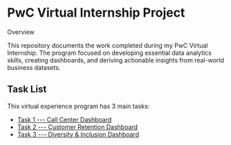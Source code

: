 # PwC Virtual Internship Project

Overview

This repository documents the work completed during my PwC Virtual Internship. The program focused on developing essential data analytics skills, creating dashboards, and deriving actionable insights from real-world business datasets.

## Task List
This virtual experience program has 3 main tasks:
- [Task 1 --- Call Center Dashboard](##data-visualization-----call-center-dashboard)
- [Task 2 --- Customer Retention Dashboard](##data-visualization-----churn-dashboard)
- [Task 3 --- Diversity & Inclusion Dashboard](##data-visualization-----diversity-&-inclusion-dashboard)
